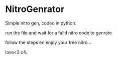 # NitroGenrator
Simple nitro gen, coded in python.

run the file and wait for a falid nitro code to genrate

follow the steps en enjoy your free nitro...

love<3 
c4.
